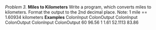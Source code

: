 *Problem 3.*
**Miles to Kilometers**
Write a program, which converts miles to kilometers. Format the output to the 2nd decimal place.
Note: 1 mile == 1.60934 kilometers
**Examples**
ColonInput	ColonOutput		ColonInput	ColonOutput		ColonInput	ColonOutput
     60	        96.56		     1	            1.61		     52.1113	83.86